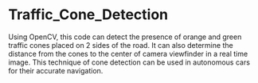 # Traffic_Cone_Detection

Using OpenCV, this code can detect the presence of orange and green traffic cones placed on 2 sides of the road. It can also determine the distance from the cones to the center of camera viewfinder in a real time image. This technique of cone detection can be used in autonomous cars for their accurate navigation.
